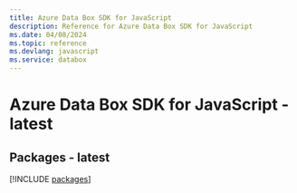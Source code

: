 ```yaml
---
title: Azure Data Box SDK for JavaScript
description: Reference for Azure Data Box SDK for JavaScript
ms.date: 04/08/2024
ms.topic: reference
ms.devlang: javascript
ms.service: databox
---
```

# Azure Data Box SDK for JavaScript - latest
## Packages - latest
[!INCLUDE [packages](data-box-index.md)]